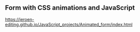 ## Form with CSS animations and JavaScript

https://jeroen-editing.github.io/JavaScript_projects/Animated_form/index.html